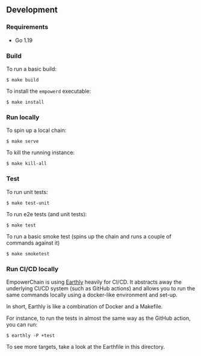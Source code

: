 ## Development

### Requirements

- Go 1.19

### Build

To run a basic build:
```shell
$ make build
```

To install the `empowerd` executable:
```shell
$ make install
```

### Run locally

To spin up a local chain:
```shell
$ make serve
```

To kill the running instance:
```shell
$ make kill-all
```

### Test

To run unit tests:
```shell
$ make test-unit
```

To run e2e tests (and unit tests):
```shell
$ make test
```

To run a basic smoke test (spins up the chain and runs a couple of commands against it)
```shell
$ make smoketest
```

### Run CI/CD locally
EmpowerChain is using [Earthly](https://earthly.dev/) heavily for CI/CD. 
It abstracts away the underlying CI/CD system (such as GitHub actions) and allows you to run the same commands locally using a docker-like environment and set-up.

In short, Earthly is like a combination of Docker and a Makefile.

For instance, to run the tests in almost the same way as the GitHub action, you can run:
```shell
$ earthly -P +test
```

To see more targets, take a look at the Earthfile in this directory.

